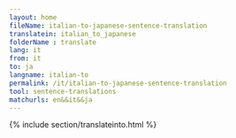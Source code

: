 ```yaml
---
layout: home
fileName: italian-to-japanese-sentence-translation
translatein: italian_to_japanese
folderName : translate
lang: it
from: it
to: ja
langname: italian-to
permalink: /it/italian-to-japanese-sentence-translation
tool: sentence-translations
matchurls: en&&it&&ja
---
```

{% include section/translateinto.html %}
